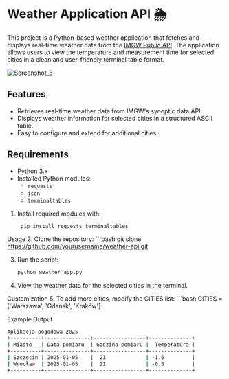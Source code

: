 # Weather Application API 🌦️

This project is a Python-based weather application that fetches and displays real-time weather data from the [IMGW Public API](https://danepubliczne.imgw.pl/api/data/synop/). The application allows users to view the temperature and measurement time for selected cities in a clean and user-friendly terminal table format.

![Screenshot_3](https://github.com/user-attachments/assets/ebe348b1-5275-4d0c-b810-7f93fc5010a4)

## Features
- Retrieves real-time weather data from IMGW's synoptic data API.
- Displays weather information for selected cities in a structured ASCII table.
- Easy to configure and extend for additional cities.

## Requirements
- Python 3.x
- Installed Python modules:
  - `requests`
  - `json`
  - `terminaltables`

1. Install required modules with:
   ```bash
    pip install requests terminaltables   

Usage
2. Clone the repository:
    ```bash
    git clone https://github.com/yourusername/weather-api.git

3. Run the script:
    ```bash
    python weather_app.py

4. View the weather data for the selected cities in the terminal.

Customization
5. To add more cities, modify the CITIES list:
    ```bash
    CITIES = ['Warszawa', 'Gdańsk', 'Kraków']

Example Output
```bash
Aplikacja pogodowa 2025
+----------+---------------+-----------------+--------------+
| Miasto   | Data pomiaru  | Godzina pomiaru |  Temperatura |
+----------+---------------+-----------------+--------------+
| Szczecin | 2025-01-05    |  21             | -1.6         |
| Wrocław  | 2025-01-05    |  21             | -0.5         |
+----------+---------------+-----------------+--------------+
